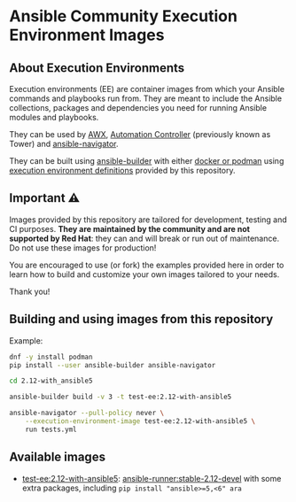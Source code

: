 # Ansible Community Execution Environment Images

## About Execution Environments

Execution environments (EE) are container images from which your Ansible commands and playbooks run from.
They are meant to include the Ansible collections, packages and dependencies you need for running Ansible modules and playbooks.

They can be used by [AWX](https://github.com/ansible/awx), [Automation Controller](https://docs.ansible.com/automation-controller/latest/html/administration/index.html) (previously known as Tower) and [ansible-navigator](https://github.com/ansible/ansible-navigator).

They can be built using [ansible-builder](https://github.com/ansible/ansible-builder/) with either [docker or podman](https://ansible-builder.readthedocs.io/en/latest/usage/#container-runtime) using [execution environment definitions](https://ansible-builder.readthedocs.io/en/latest/definition/) provided by this repository.

## Important ⚠️

Images provided by this repository are tailored for development, testing and CI purposes.
**They are maintained by the community and are not supported by Red Hat**: they can and will break or run out of maintenance.
Do not use these images for production!

You are encouraged to use (or fork) the examples provided here in order to learn how to build and customize your own images tailored to your needs.

Thank you!

## Building and using images from this repository

Example:

```bash
dnf -y install podman
pip install --user ansible-builder ansible-navigator

cd 2.12-with_ansible5

ansible-builder build -v 3 -t test-ee:2.12-with-ansible5

ansible-navigator --pull-policy never \
    --execution-environment-image test-ee:2.12-with-ansible5 \
    run tests.yml
```

## Available images

- [test-ee:2.12-with-ansible5](https://quay.io/ansible-community/test-ee:2.12-with-ansible5): [ansible-runner:stable-2.12-devel](https://quay.io/ansible/ansible-runner:stable-2.12-devel) with some extra packages, including ``pip install "ansible>=5,<6" ara``
